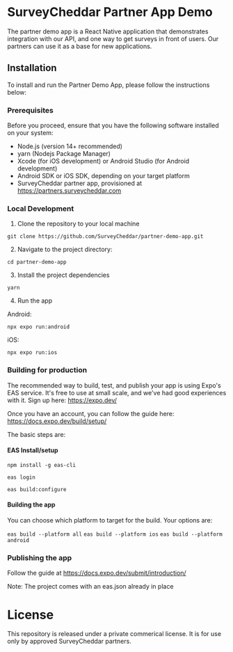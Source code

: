 # SurveyCheddar Partner App Demo

The partner demo app is a React Native application that demonstrates integration with our API, and one way to get surveys in front of users. Our partners can use it as a base for new applications.

## Installation

To install and run the Partner Demo App, please follow the instructions below:

### Prerequisites

Before you proceed, ensure that you have the following software installed on your system:

- Node.js (version 14+ recommended)
- yarn (Nodejs Package Manager)
- Xcode (for iOS development) or Android Studio (for Android development)
- Android SDK or iOS SDK, depending on your target platform
- SurveyCheddar partner app, provisioned at https://partners.surveycheddar.com

### Local Development

1. Clone the repository to your local machine

`git clone https://github.com/SurveyCheddar/partner-demo-app.git`

2. Navigate to the project directory:

`cd partner-demo-app`

3. Install the project dependencies

`yarn`

4. Run the app

Android:
```
npx expo run:android
```

iOS:
```
npx expo run:ios
```

### Building for production

The recommended way to build, test, and publish your app is using Expo's EAS service. It's free to use at small scale, and we've had good experiences with it. Sign up here: https://expo.dev/

Once you have an account, you can follow the guide here: https://docs.expo.dev/build/setup/

The basic steps are:

#### EAS Install/setup
```
npm install -g eas-cli

eas login

eas build:configure
```

#### Building the app

You can choose which platform to target for the build. Your options are:

`eas build --platform all`
`eas build --platform ios`
`eas build --platform android`

### Publishing the app

Follow the guide at https://docs.expo.dev/submit/introduction/

Note: The project comes with an eas.json already in place

# License

This repository is released under a private commerical license. It is for use only by approved SurveyCheddar partners.